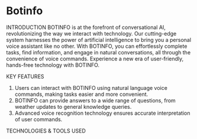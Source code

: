# Botinfo


INTRODUCTION
BOTINFO is at the forefront of conversational AI, revolutionizing the way we interact with technology. Our cutting-edge system harnesses the power of artificial intelligence to bring you a personal voice assistant like no other. With BOTINFO, you can effortlessly complete tasks, find information, and engage in natural conversations, all through the convenience of voice commands. Experience a new era of user-friendly, hands-free technology with BOTINFO.

KEY FEATURES
1. Users can interact with BOTINFO using natural language voice commands, making tasks easier and more convenient.
2. BOTINFO can provide answers to a wide range of questions, from weather updates to general knowledge queries.
3. Advanced voice recognition technology ensures accurate interpretation of user commands.

TECHNOLOGIES & TOOLS USED

